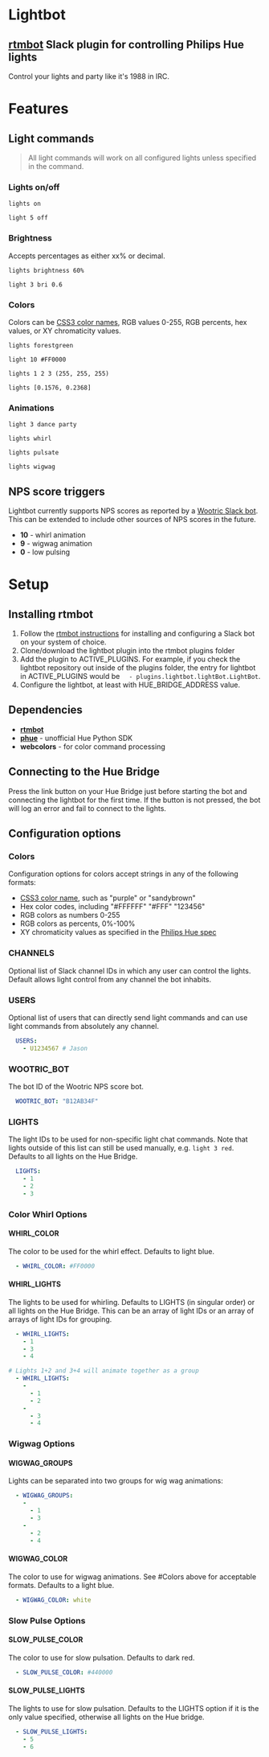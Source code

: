 Lightbot
========

## [rtmbot](https://github.com/slackhq/python-rtmbot) Slack plugin for controlling Philips Hue lights
Control your lights and party like it's 1988 in IRC.

# Features

## Light commands
> All light commands will work on all configured lights unless specified in the command.

### Lights on/off
```
lights on
```
```
light 5 off
```
### Brightness
Accepts percentages as either xx% or decimal.
```
lights brightness 60%
```
```
light 3 bri 0.6
```
### Colors
Colors can be [CSS3 color names](http://www.w3.org/TR/css3-color/#svg-color), RGB values 0-255, RGB percents, hex values, or XY chromaticity values.
```
lights forestgreen
```
```
light 10 #FF0000
```
```
lights 1 2 3 (255, 255, 255)
```
```
lights [0.1576, 0.2368]
```
### Animations
```
light 3 dance party
```
```
lights whirl
```
```
lights pulsate
```
```
lights wigwag
```

## NPS score triggers
Lightbot currently supports NPS scores as reported by a [Wootric Slack bot](http://help.wootric.com/knowledge_base/topics/how-do-i-post-my-wootric-responses-to-slack).  This can be extended to include other sources of NPS scores in the future.

* **10** - whirl animation
* **9** - wigwag animation
* **0** - low pulsing

# Setup

## Installing rtmbot
1. Follow the [rtmbot instructions](https://github.com/slackhq/python-rtmbot) for installing and configuring a Slack bot on your system of choice.
2. Clone/download the lightbot plugin into the rtmbot plugins folder
3. Add the plugin to ACTIVE_PLUGINS.  For example, if you check the lightbot repository out inside of the plugins folder, the entry for lightbot in ACTIVE_PLUGINS would be `  - plugins.lightbot.lightBot.LightBot`.
4. Configure the lightbot, at least with HUE_BRIDGE_ADDRESS value.

## Dependencies
* **[rtmbot](https://github.com/slackhq/python-rtmbot)**
* **[phue](https://github.com/studioimaginaire/phue)** - unofficial Hue Python SDK
* **webcolors** - for color command processing

## Connecting to the Hue Bridge
Press the link button on your Hue Bridge just before starting the bot and connecting the lightbot for the first time.  If the button is not pressed, the bot will log an error and fail to connect to the lights.

## Configuration options

### Colors
Configuration options for colors accept strings in any of the following formats:
* [CSS3 color name](http://www.w3.org/TR/css3-color/#svg-color), such as "purple" or "sandybrown"
* Hex color codes, including "#FFFFFF" "#FFF" "123456"
* RGB colors as numbers 0-255
* RGB colors as percents, 0%-100%
* XY chromaticity values as specified in the [Philips Hue spec](https://www.developers.meethue.com/documentation/core-concepts)
### CHANNELS
Optional list of Slack channel IDs in which any user can control the lights.  Default allows light control from any channel the bot inhabits.
### USERS
Optional list of users that can directly send light commands and can use light commands from absolutely any channel.
```YAML
  USERS:
    - U1234567 # Jason
```
### WOOTRIC_BOT
The bot ID of the Wootric NPS score bot.
```YAML
  WOOTRIC_BOT: "B12AB34F"
```
### LIGHTS
The light IDs to be used for non-specific light chat commands.  Note that lights outside of this list can still be used manually, e.g. `light 3 red`.  Defaults to all lights on the Hue Bridge.
```YAML
  LIGHTS:
    - 1
    - 2
    - 3
```
### Color Whirl Options
#### WHIRL_COLOR
The color to be used for the whirl effect.  Defaults to light blue.
```YAML
  - WHIRL_COLOR: #FF0000
```
#### WHIRL_LIGHTS
The lights to be used for whirling.  Defaults to LIGHTS (in singular order) or all lights on the Hue Bridge.  This can be an array of light IDs or an array of arrays of light IDs for grouping.
```YAML
  - WHIRL_LIGHTS:
    - 1
	- 3
	- 4
```
```YAML
# Lights 1+2 and 3+4 will animate together as a group
  - WHIRL_LIGHTS:
    -
	  - 1
	  - 2
	-
	  - 3
	  - 4
```
### Wigwag Options
#### WIGWAG_GROUPS
Lights can be separated into two groups for wig wag animations:
```YAML
  - WIGWAG_GROUPS:
    -
	  - 1
	  - 3
	-
	  - 2
	  - 4
```
#### WIGWAG_COLOR
The color to use for wigwag animations.  See #Colors above for acceptable formats.  Defaults to a light blue.
```YAML
  - WIGWAG_COLOR: white
```
### Slow Pulse Options
#### SLOW_PULSE_COLOR
The color to use for slow pulsation.  Defaults to dark red.
```YAML
  - SLOW_PULSE_COLOR: #440000
```
#### SLOW_PULSE_LIGHTS
The lights to use for slow pulsation.  Defaults to the LIGHTS option if it is the only value specified, otherwise all lights on the Hue bridge.
```YAML
  - SLOW_PULSE_LIGHTS:
    - 5
	- 6
```

